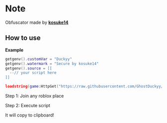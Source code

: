 # Note
Obfuscator made by [**kosuke14**](https://github.com/kosuke14)

## How to use
**Example**
```lua
getgenv().customVar = "Duckyy"
getgenv().watermark = "Secure by kosuke14"
getgenv().source = [[
  --// your script here
]]

loadstring(game:HttpGet("https://raw.githubusercontent.com/GhostDuckyy/GhostDuckyy/main/obfuscator/source.lua"))()
```
Step 1: Join any roblox place

Step 2: Execute script

It will copy to clipboard!
